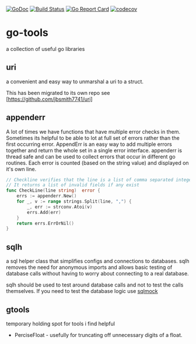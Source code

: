 [![GoDoc](http://img.shields.io/badge/go-documentation-blue.svg?style=flat-square)](https://godoc.org/github.com/jbsmith7741/go-tools)
[![Build Status](https://travis-ci.org/jbsmith7741/go-tools.svg?branch=master)](https://travis-ci.org/jbsmith7741/go-tools)
[![Go Report Card](https://goreportcard.com/badge/github.com/jbsmith7741/go-tools)](https://goreportcard.com/report/github.com/jbsmith7741/go-tools)
[![codecov](https://codecov.io/gh/jbsmith7741/go-tools/branch/master/graph/badge.svg)](https://codecov.io/gh/jbsmith7741/go-tools)

# go-tools
a collection of useful go libraries

## uri
a convenient and easy way to unmarshal a uri to a struct. 

This has been migrated to its own repo see [https://github.com/jbsmith7741/uri]


## appenderr
A lot of times we have functions that have multiple error checks in them. Sometimes its helpful to be able to lot at full set of errors rather than the first occurring error. AppendErr is an easy way to add multiple errors together and return the whole set in a single error interface. appenderr is thread safe and can be used to collect errors that occur in different go routines. Each error is counted (based on the string value) and displayed on it's own line.

``` go
// Checkline verifies that the line is a list of comma separated integers.
// It returns a list of invalid fields if any exist
func CheckLine(line string)  error {
    errs := appenderr.New() 
    for _, v := range strings.Split(line, ",") {
        _, err := strconv.Atoi(v)
        errs.Add(err)
    }
    return errs.ErrOrNil()
}

```

## sqlh
a sql helper class that simplifies configs and connections to databases. sqlh removes the need for anonymous imports and allows basic testing of database calls without having to worry about connecting to a real database.

sqlh should be used to test around database calls and not to test the calls themselves. If you need to test the database logic use [sqlmock](https://github.com/DATA-DOG/go-sqlmock)


## gtools 
temporary holding spot for tools i find helpful 

- PerciseFloat - usefully for truncating off unnecessary digits of a float. 